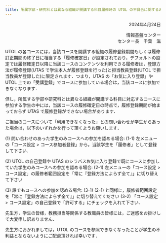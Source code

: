 ```yaml
---
title: 所属学部・研究科とは異なる組織が開講する科目履修時の UTOL の不具合に関するお詫び
---
```


<p style="text-align: right;">2024年4月24日</p>

<div style="text-align: right;"><div>情報基盤センター</div><div>センター長　千葉　滋</div></div>

UTOL の各コースには，当該コースを開講する組織の履修登録期間もしくは履修訂正期間の終了日に相当する「履修確定日」が設定されており，デフォルトの設定では履修確定日以降に当該コースのコンテンツを利用できる履修者は，登録方法が履修登録(UTAS で学生本人が履修登録を行った)と担当教員登録(UTOL で担当教員が登録した)に限定されます．つまり，UTAS の「お気に入り登録」や UTOL 上での「受講登録」でコースに参加している場合は，当該コースに参加できなくなります．

但し，所属する学部や研究科とは異なる組織が開講する科目に対応するコースに参加する学生の中には，当該コースの履修確定日の時点で，履修登録期間が始まっておらず UTAS で履修登録ができない場合があります．

ご担当のコースについて「利用できなくなった」との問い合わせが学生からあった場合は，以下のいずれかを行って頂くようお願いします．

(1) 問い合わせのあった学生のみコースへの参加を認める場合: 
(1-1) 左メニューの「コース設定 > コース参加者登録」から，当該学生を「履修者」として登録して下さい．

(2) UTOL の自己登録や UTAS のシラバスお気に入り登録で既にコースに参加していた学生のみコースへの参加を認める場合: 
(2-1) 左メニューの「コース設定 > コース設定」の履修者範囲設定を「常に『登録方法によらず全て』」に切り替えて下さい

(3) 誰でもコースへの参加を認める場合:
(3-1) (2-1) と同様に，履修者範囲設定を「常に『登録方法によらず全て』」に切り替えてください
(3-2) 「コース設定 > コース設定」の自己登録で「許可する」にチェックを入れて下さい．

先生方，学生の皆様，教務担当等関係する教職員の皆様には，ご迷惑をお掛けして大変申し訳ありません．

先生方におかれましては，UTOL のコースを参照できなくなったことが学生の不利益とならないようにご配慮頂ければ幸いです．
